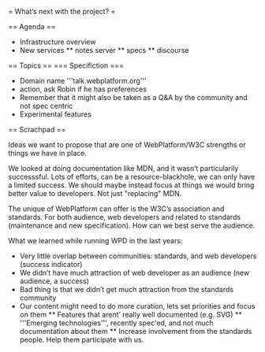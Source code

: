 = What’s next with the project? =

== Agenda ==
* Infrastructure overview
* New services
** notes server
** specs
** discourse

== Topics ==
=== Specifiction ===
* Domain name '''talk.webplatform.org'''
* action, ask Robin if he has preferences
* Remember that it might also be taken as a Q&A by the community and not spec centric
* Experimental features

== Scrachpad ==

Ideas we want to propose that are one of WebPlatform/W3C strengths or things we have in place.

We looked at doing documentation like MDN, and it wasn’t particularily successsful. Lots of efforts, can be a resource-blackhole, we can only have a limited success. We should maybe instead focus at things we would bring better value to developers. Not just "replacing" MDN. 

The unique of WebPlatform can offer is the W3C’s association and standards. For both audience, web developers and related to standards (maintenance and new specification). How can we best serve the audience.

What we learned while running WPD in the last years:
* Very little overlap between communities: standards, and web developers (success indicator)
* We didn’t have much attraction of web developer as an audience (new audience, a success)
* Bad thing is that we didn’t get much attraction from the standards community
* Our content might need to do more curation, lets set priorities and  focus on them
** Features that arent’ really well documented (e.g. SVG)
** '''Emerging technologies''', recently spec'ed, and not much documentation about them
** Increase involvement from the standards people. Help them participate with us.